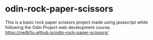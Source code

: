 # odin-rock-paper-scissors
This is a basic rock paper scissors project made using javascript while following the Odin Project web development course.
https://neilb1ju.github.io/odin-rock-paper-scissors/